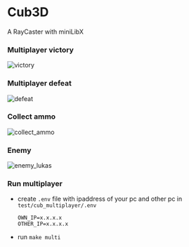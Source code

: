 # Cub3D
A RayCaster with miniLibX

### Multiplayer victory
![victory](https://github.com/user-attachments/assets/40892524-0aa5-44e3-be76-e5928afc1b83)

### Multiplayer defeat
![defeat](https://github.com/user-attachments/assets/53840991-4ad5-4c45-94c6-247e1a9a0faf)

### Collect ammo
![collect_ammo](https://github.com/user-attachments/assets/587131f7-022f-4295-a197-3f77db6d9182)

### Enemy
![enemy_lukas](https://github.com/user-attachments/assets/b66d94ed-f526-415a-af82-0082084c1611)

### Run multiplayer
- create `.env` file with ipaddress of your pc and other pc in `test/cub_multiplayer/.env`
  ```
  OWN_IP=x.x.x.x
  OTHER_IP=x.x.x.x
  ```
- run `make multi`
